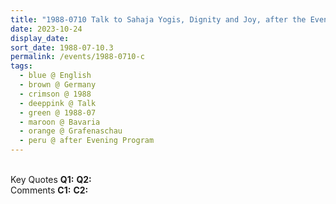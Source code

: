 ```yaml
---
title: "1988-0710 Talk to Sahaja Yogis, Dignity and Joy, after the Evening Program, after Śhrī Haṃsa Swāminī Pūjā, Grafenaschau, Bavaria, Germany"
date: 2023-10-24
display_date: 
sort_date: 1988-07-10.3
permalink: /events/1988-0710-c
tags:
  - blue @ English
  - brown @ Germany
  - crimson @ 1988
  - deeppink @ Talk
  - green @ 1988-07
  - maroon @ Bavaria
  - orange @ Grafenaschau
  - peru @ after Evening Program
---
```


<br>

<wave-list>
  <list-title color="DarkSeaGreen" width="55">Key Quotes</list-title>
  <list-item color="BlanchedAlmond" width="280"><b>Q1:</b> <i></i></list-item>
  <list-item color="Lavender" width="280"><b>Q2:</b> <i></i></list-item>
</wave-list>

<br>

<wave-list>
  <list-title color="DarkSeaGreen" width="55">Comments</list-title>
  <list-item color="BlanchedAlmond" width="280"><b>C1:</b> <i></i></list-item>
  <list-item color="Lavender" width="280"><b>C2:</b> <i></i></list-item>
</wave-list>